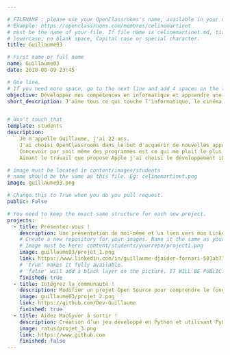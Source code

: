 ```yaml
---

# FILENAME : please use your OpenClassrooms's name, available in your url.
# Example: https://openclassrooms.com/membres/celinemartinet
# must be the name of your file. If file name is celinemartinet.md, title is celinemartinet.
# lowercase, no blank space, Capital case or special character.
title: Guillaume03

# First name or full name
name: Guillaume03
date: 2018-08-09 23:45

# One line.
# If you need more space, go to the next line and add 4 spaces on the left, as in 'description'.
objective: Développer mes compétences en informatique et apprendre une nouvelle technologie.
short_description: J'aime tous ce qui touche l'informatique, le cinéma, et être engagé dans quelque chose qui me plait.


# don't touch that
template: students
description:
    Je m'appelle Guillaume, j'ai 22 ans.
    J'ai choisi OpenClassrooms dans le but d'acquérir de nouvelles approches / visions de la programmation.
    Concevoir par soit même des programmes est ce qui me plait le plus dans l'informatique.
    Aimant le travail que propose Apple j'ai choisi le développement iOS.

# image must be located in content/images/students
# name should be the same as this file. Eg: celinemartinet.png
image: guillaume03.png

# Change this to True when you do you pull request.
public: False

# You need to keep the exact same structure for each new project.
projects:
  - title: Présentez-vous !
    description: Une présentation de moi-même et un lien vers mon LinkedIn.
    # Create a new repository for your images. Name it the same as your nickname and profile picture.
    # Image must be here: content/students/yourrepo/project1.png
    image: guillaume03/projet_1.png
    link: https://www.linkedin.com/in/guillaume-djaider-fornari-501ab7116/
    # 'true' makes it fully available.
    # 'false' will add a black layer on the picture. IT WILL BE PUBLIC!
    finished: true
  - title: Intégrez la communauté !
    description: Modifier un projet Open Source pour comprendre le fonctionnement de Git, de Github et des pull requests.
    image: guillaume03/projet_2.png
    link: https://github.com/Dev-Guillaume
    finished: true
  - title: Aidez MacGyver à sortir !
    description: Création d’un jeu développé en Python et utilisant PyGame.
    image: ratus/projet_3.png
    link: https://www.github.com
    finished: false
---
```

